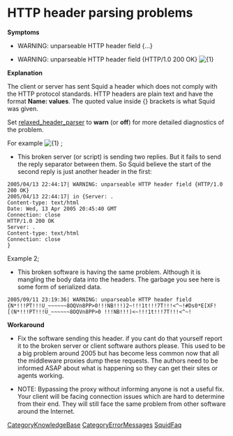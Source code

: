# HTTP header parsing problems

**Symptoms**

  - WARNING: unparseable HTTP header field {...}

  - WARNING: unparseable HTTP header field {HTTP/1.0 200 OK}
    ![{1}](https://wiki.squid-cache.org/wiki/squidtheme/img/prio1.png)

**Explanation**

The client or server has sent Squid a header which does not comply with
the HTTP protocol standards. HTTP headers are plain text and have the
format **Name: values**. The quoted value inside {} brackets is what
Squid was given.

Set
[relaxed\_header\_parser](http://www.squid-cache.org/Doc/config/relaxed_header_parser#)
to **warn** (or **off**) for more detailed diagnostics of the problem.

For example
![{1}](https://wiki.squid-cache.org/wiki/squidtheme/img/prio1.png) ;

  - This broken server (or script) is sending two replies. But it fails
    to send the reply separator between them. So Squid believe the start
    of the second reply is just another header in the first:

<!-- end list -->

    2005/04/13 22:44:17| WARNING: unparseable HTTP header field {HTTP/1.0 200 OK}
    2005/04/13 22:44:17| in {Server: .
    Content-type: text/html
    Date: Wed, 13 Apr 2005 20:45:40 GMT
    Connection: close
    HTTP/1.0 200 OK
    Server: .
    Content-type: text/html
    Connection: close
    }

Example 2;

  - This broken software is having the same problem. Although it is
    mangling the body data into the headers. The garbage you see here is
    some form of serialized data.

<!-- end list -->

    2005/09/11 23:19:36| WARNING: unparseable HTTP header field {N*!!!PT!!!U_~~~~~~8OQVn8PP>0!!!NB!!!)2~!!!1t!!!7T!!!<^~!#Ds0*E[XF![(N*!!!PT!!!U_~~~~~~8OQVn8PP>0 !!!NB!!!)<~!!!1t!!!7T!!!<^~! 

**Workaround**

  - Fix the software sending this header. if you cant do that yourself
    report it to the broken server or client software authors please.
    This used to be a big problem around 2005 but has become less common
    now that all the middleware proxies dump these requests. The authors
    need to be informed ASAP about what is happening so they can get
    their sites or agents working.

  - NOTE: Bypassing the proxy without informing anyone is not a useful
    fix. Your client will be facing connection issues which are hard to
    determine from their end. They will still face the same problem from
    other software around the Internet.

[CategoryKnowledgeBase](https://wiki.squid-cache.org/KnowledgeBase/UnparseableHeader/CategoryKnowledgeBase#)
[CategoryErrorMessages](https://wiki.squid-cache.org/KnowledgeBase/UnparseableHeader/CategoryErrorMessages#)
[SquidFaq](https://wiki.squid-cache.org/KnowledgeBase/UnparseableHeader/SquidFaq#)
